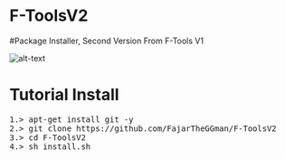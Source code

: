 # F-ToolsV2
#Package Installer, Second Version From F-Tools V1

![alt-text](https://github.com/FajarTheGGman/F-ToolsV2/blob/master/.%2C/FtolsV2.PNG)

# Tutorial Install 
<pre>
1.> apt-get install git -y
2.> git clone https://github.com/FajarTheGGman/F-ToolsV2
3.> cd F-ToolsV2
4.> sh install.sh
</pre>
